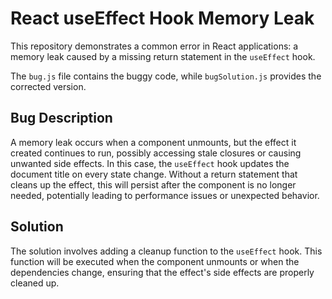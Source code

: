 # React useEffect Hook Memory Leak

This repository demonstrates a common error in React applications: a memory leak caused by a missing return statement in the `useEffect` hook.

The `bug.js` file contains the buggy code, while `bugSolution.js` provides the corrected version.

## Bug Description

A memory leak occurs when a component unmounts, but the effect it created continues to run, possibly accessing stale closures or causing unwanted side effects. In this case, the `useEffect` hook updates the document title on every state change. Without a return statement that cleans up the effect, this will persist after the component is no longer needed, potentially leading to performance issues or unexpected behavior.

## Solution

The solution involves adding a cleanup function to the `useEffect` hook. This function will be executed when the component unmounts or when the dependencies change, ensuring that the effect's side effects are properly cleaned up.
